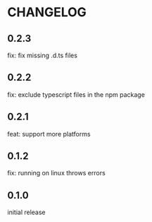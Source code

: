 # CHANGELOG

## 0.2.3
fix: fix missing .d.ts files

## 0.2.2
fix: exclude typescript files in the npm package

## 0.2.1
feat: support more platforms

## 0.1.2
fix: running on linux throws errors

## 0.1.0

initial release
